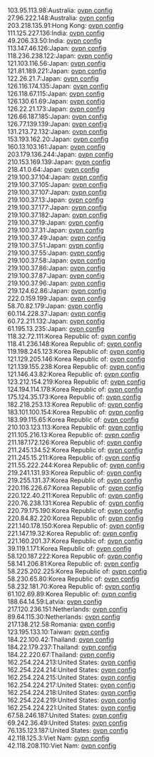 103.95.113.98:Australia: [ovpn config](vpn/103_95_113_98.ovpn)  
27.96.222.148:Australia: [ovpn config](vpn/27_96_222_148.ovpn)  
203.218.135.91:Hong Kong: [ovpn config](vpn/203_218_135_91.ovpn)  
111.125.227.136:India: [ovpn config](vpn/111_125_227_136.ovpn)  
49.206.33.50:India: [ovpn config](vpn/49_206_33_50.ovpn)  
113.147.46.126:Japan: [ovpn config](vpn/113_147_46_126.ovpn)  
118.236.238.122:Japan: [ovpn config](vpn/118_236_238_122.ovpn)  
121.103.116.56:Japan: [ovpn config](vpn/121_103_116_56.ovpn)  
121.81.189.221:Japan: [ovpn config](vpn/121_81_189_221.ovpn)  
122.26.21.7:Japan: [ovpn config](vpn/122_26_21_7.ovpn)  
126.116.174.135:Japan: [ovpn config](vpn/126_116_174_135.ovpn)  
126.118.67.115:Japan: [ovpn config](vpn/126_118_67_115.ovpn)  
126.130.61.69:Japan: [ovpn config](vpn/126_130_61_69.ovpn)  
126.22.21.173:Japan: [ovpn config](vpn/126_22_21_173.ovpn)  
126.66.187.185:Japan: [ovpn config](vpn/126_66_187_185.ovpn)  
126.77.139.139:Japan: [ovpn config](vpn/126_77_139_139.ovpn)  
131.213.72.132:Japan: [ovpn config](vpn/131_213_72_132.ovpn)  
153.193.162.20:Japan: [ovpn config](vpn/153_193_162_20.ovpn)  
160.13.103.161:Japan: [ovpn config](vpn/160_13_103_161.ovpn)  
203.179.136.244:Japan: [ovpn config](vpn/203_179_136_244.ovpn)  
210.153.169.139:Japan: [ovpn config](vpn/210_153_169_139.ovpn)  
218.41.0.64:Japan: [ovpn config](vpn/218_41_0_64.ovpn)  
219.100.37.104:Japan: [ovpn config](vpn/219_100_37_104.ovpn)  
219.100.37.105:Japan: [ovpn config](vpn/219_100_37_105.ovpn)  
219.100.37.107:Japan: [ovpn config](vpn/219_100_37_107.ovpn)  
219.100.37.13:Japan: [ovpn config](vpn/219_100_37_13.ovpn)  
219.100.37.177:Japan: [ovpn config](vpn/219_100_37_177.ovpn)  
219.100.37.182:Japan: [ovpn config](vpn/219_100_37_182.ovpn)  
219.100.37.19:Japan: [ovpn config](vpn/219_100_37_19.ovpn)  
219.100.37.31:Japan: [ovpn config](vpn/219_100_37_31.ovpn)  
219.100.37.49:Japan: [ovpn config](vpn/219_100_37_49.ovpn)  
219.100.37.51:Japan: [ovpn config](vpn/219_100_37_51.ovpn)  
219.100.37.55:Japan: [ovpn config](vpn/219_100_37_55.ovpn)  
219.100.37.58:Japan: [ovpn config](vpn/219_100_37_58.ovpn)  
219.100.37.86:Japan: [ovpn config](vpn/219_100_37_86.ovpn)  
219.100.37.87:Japan: [ovpn config](vpn/219_100_37_87.ovpn)  
219.100.37.96:Japan: [ovpn config](vpn/219_100_37_96.ovpn)  
219.124.62.86:Japan: [ovpn config](vpn/219_124_62_86.ovpn)  
222.0.159.199:Japan: [ovpn config](vpn/222_0_159_199.ovpn)  
58.70.82.179:Japan: [ovpn config](vpn/58_70_82_179.ovpn)  
60.114.228.37:Japan: [ovpn config](vpn/60_114_228_37.ovpn)  
60.72.211.132:Japan: [ovpn config](vpn/60_72_211_132.ovpn)  
61.195.13.235:Japan: [ovpn config](vpn/61_195_13_235.ovpn)  
118.32.72.111:Korea Republic of: [ovpn config](vpn/118_32_72_111.ovpn)  
118.41.236.148:Korea Republic of: [ovpn config](vpn/118_41_236_148.ovpn)  
119.198.245.123:Korea Republic of: [ovpn config](vpn/119_198_245_123.ovpn)  
121.129.205.146:Korea Republic of: [ovpn config](vpn/121_129_205_146.ovpn)  
121.139.155.238:Korea Republic of: [ovpn config](vpn/121_139_155_238.ovpn)  
121.146.43.82:Korea Republic of: [ovpn config](vpn/121_146_43_82.ovpn)  
123.212.154.219:Korea Republic of: [ovpn config](vpn/123_212_154_219.ovpn)  
124.194.114.178:Korea Republic of: [ovpn config](vpn/124_194_114_178.ovpn)  
175.124.35.173:Korea Republic of: [ovpn config](vpn/175_124_35_173.ovpn)  
182.218.253.13:Korea Republic of: [ovpn config](vpn/182_218_253_13.ovpn)  
183.101.100.154:Korea Republic of: [ovpn config](vpn/183_101_100_154.ovpn)  
183.99.115.65:Korea Republic of: [ovpn config](vpn/183_99_115_65.ovpn)  
210.103.123.113:Korea Republic of: [ovpn config](vpn/210_103_123_113.ovpn)  
211.105.216.13:Korea Republic of: [ovpn config](vpn/211_105_216_13.ovpn)  
211.187.172.126:Korea Republic of: [ovpn config](vpn/211_187_172_126.ovpn)  
211.245.134.52:Korea Republic of: [ovpn config](vpn/211_245_134_52.ovpn)  
211.245.15.211:Korea Republic of: [ovpn config](vpn/211_245_15_211.ovpn)  
211.55.222.244:Korea Republic of: [ovpn config](vpn/211_55_222_244.ovpn)  
219.241.131.93:Korea Republic of: [ovpn config](vpn/219_241_131_93.ovpn)  
219.255.131.37:Korea Republic of: [ovpn config](vpn/219_255_131_37.ovpn)  
220.116.226.67:Korea Republic of: [ovpn config](vpn/220_116_226_67.ovpn)  
220.122.40.211:Korea Republic of: [ovpn config](vpn/220_122_40_211.ovpn)  
220.76.238.131:Korea Republic of: [ovpn config](vpn/220_76_238_131.ovpn)  
220.79.175.190:Korea Republic of: [ovpn config](vpn/220_79_175_190.ovpn)  
220.84.82.220:Korea Republic of: [ovpn config](vpn/220_84_82_220.ovpn)  
221.140.178.150:Korea Republic of: [ovpn config](vpn/221_140_178_150.ovpn)  
221.147.19.32:Korea Republic of: [ovpn config](vpn/221_147_19_32.ovpn)  
221.160.201.37:Korea Republic of: [ovpn config](vpn/221_160_201_37.ovpn)  
39.119.1.171:Korea Republic of: [ovpn config](vpn/39_119_1_171.ovpn)  
58.120.187.222:Korea Republic of: [ovpn config](vpn/58_120_187_222.ovpn)  
58.141.206.81:Korea Republic of: [ovpn config](vpn/58_141_206_81.ovpn)  
58.225.202.225:Korea Republic of: [ovpn config](vpn/58_225_202_225.ovpn)  
58.230.65.80:Korea Republic of: [ovpn config](vpn/58_230_65_80.ovpn)  
58.232.181.70:Korea Republic of: [ovpn config](vpn/58_232_181_70.ovpn)  
61.102.69.89:Korea Republic of: [ovpn config](vpn/61_102_69_89.ovpn)  
188.64.14.59:Latvia: [ovpn config](vpn/188_64_14_59.ovpn)  
217.120.236.151:Netherlands: [ovpn config](vpn/217_120_236_151.ovpn)  
89.64.115.30:Netherlands: [ovpn config](vpn/89_64_115_30.ovpn)  
217.138.212.58:Romania: [ovpn config](vpn/217_138_212_58.ovpn)  
123.195.133.10:Taiwan: [ovpn config](vpn/123_195_133_10.ovpn)  
184.22.100.42:Thailand: [ovpn config](vpn/184_22_100_42.ovpn)  
184.22.179.237:Thailand: [ovpn config](vpn/184_22_179_237.ovpn)  
184.22.220.67:Thailand: [ovpn config](vpn/184_22_220_67.ovpn)  
162.254.224.213:United States: [ovpn config](vpn/162_254_224_213.ovpn)  
162.254.224.214:United States: [ovpn config](vpn/162_254_224_214.ovpn)  
162.254.224.215:United States: [ovpn config](vpn/162_254_224_215.ovpn)  
162.254.224.217:United States: [ovpn config](vpn/162_254_224_217.ovpn)  
162.254.224.218:United States: [ovpn config](vpn/162_254_224_218.ovpn)  
162.254.224.219:United States: [ovpn config](vpn/162_254_224_219.ovpn)  
162.254.224.221:United States: [ovpn config](vpn/162_254_224_221.ovpn)  
67.58.246.187:United States: [ovpn config](vpn/67_58_246_187.ovpn)  
69.242.36.49:United States: [ovpn config](vpn/69_242_36_49.ovpn)  
76.135.123.187:United States: [ovpn config](vpn/76_135_123_187.ovpn)  
42.118.125.3:Viet Nam: [ovpn config](vpn/42_118_125_3.ovpn)  
42.118.208.110:Viet Nam: [ovpn config](vpn/42_118_208_110.ovpn)  
